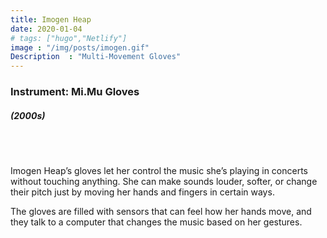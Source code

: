 ```yaml
---
title: Imogen Heap
date: 2020-01-04
# tags: ["hugo","Netlify"]
image : "/img/posts/imogen.gif"
Description  : "Multi-Movement Gloves"
---
```


### Instrument: **Mi.Mu Gloves**

##### (2000s)

## &nbsp;

Imogen Heap’s gloves let her control the music she’s playing in concerts without touching anything. She can make sounds louder, softer, or change their pitch just by moving her hands and fingers in certain ways.

The gloves are filled with sensors that can feel how her hands move, and they talk to a computer that changes the music based on her gestures.